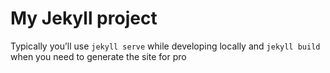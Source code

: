 # My Jekyll project

Typically you’ll use `jekyll serve` while developing locally and `jekyll build` when you need to generate the site for pro